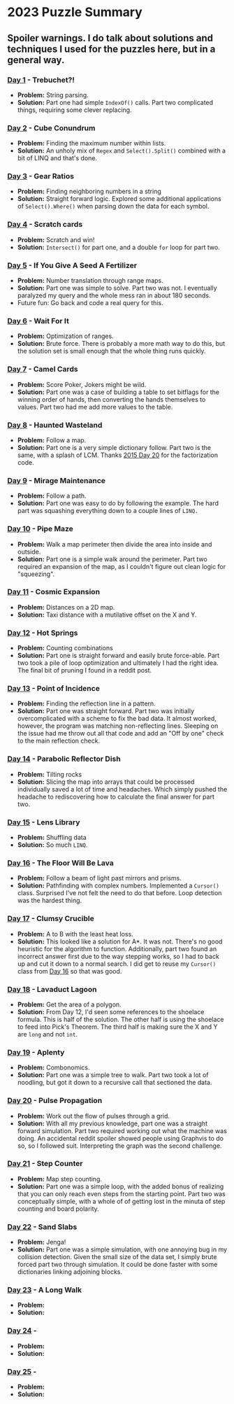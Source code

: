# 2023 Puzzle Summary 
## Spoiler warnings. I do talk about solutions and techniques I used for the puzzles here, but in a general way.

### [Day 1](Day%2001) - Trebuchet?!
- **Problem:** String parsing. 
- **Solution:** Part one had simple `IndexOf()` calls. Part two complicated things, requiring some clever replacing.

### [Day 2](Day%2002) - Cube Conundrum
- **Problem:** Finding the maximum number within lists.
- **Solution:** An unholy mix of `Regex` and `Select().Split()` combined with a bit of LINQ and that's done.

### [Day 3](Day%2003) - Gear Ratios
- **Problem:** Finding neighboring numbers in a string
- **Solution:** Straight forward logic. Explored some additional applications of `Select().Where()` when parsing down the data for each symbol.

### [Day 4](Day%2004) - Scratch cards 
- **Problem:**  Scratch and win!
- **Solution:** `Intersect()` for part one, and a double `for` loop for part two.

### [Day 5](Day%2005) - If You Give A Seed A Fertilizer
- **Problem:** Number translation through range maps. 
- **Solution:** Part one was simple to solve. Part two was not. I eventually paralyzed my query and the whole mess ran in about 180 seconds.
- Future fun: Go back and code a real query for this.

### [Day 6](Day%2006) - Wait For It
- **Problem:** Optimization of ranges.
- **Solution:** Brute force. There is probably a more math way to do this, but the solution set is small enough that the whole thing runs quickly.

### [Day 7](Day%2007) - Camel Cards
- **Problem:** Score Poker, Jokers might be wild.
- **Solution:** Part one was a case of building a table to set bitflags for the winning order of hands, then converting the hands themselves to values. Part two had me add more values to the table.

### [Day 8](Day%2008) - Haunted Wasteland
- **Problem:** Follow a map.
- **Solution:** Part one is a very simple dictionary follow. Part two is the same, with a splash of LCM. Thanks [2015 Day 20](../2015/Day%2020) for the factorization code.

### [Day 9](Day%2009) - Mirage Maintenance
- **Problem:** Follow a path.
- **Solution:** Part one was easy to do by following the example. The hard part was squashing everything down to a couple lines of `LINQ.`

### [Day 10](Day%2010) - Pipe Maze
- **Problem:** Walk a map perimeter then divide the area into inside and outside.
- **Solution:** Part one is a simple walk around the perimeter. Part two required an expansion of the map, as I couldn't figure out clean logic for "squeezing".

### [Day 11](Day%2011) - Cosmic Expansion
- **Problem:** Distances on a 2D map. 
- **Solution:** Taxi distance with a mutilative offset on the X and Y.

### [Day 12](Day%2012) - Hot Springs
- **Problem:** Counting combinations
- **Solution:** Part one is straight forward and easily brute force-able. Part two took a pile of loop optimization and ultimately I had the right idea. The final bit of pruning I found in a reddit post.

### [Day 13](Day%2013) - Point of Incidence
- **Problem:** Finding the reflection line in a pattern.
- **Solution:** Part one was straight forward. Part two was initially overcomplicated with a scheme to fix the bad data. It almost worked, however, the program was matching non-reflecting lines. Sleeping on the issue had me throw out all that code and add an "Off by one" check to the main reflection check.

### [Day 14](Day%2014) - Parabolic Reflector Dish
- **Problem:** Tilting rocks
- **Solution:** Slicing the map into arrays that could be processed individually saved a lot of time and headaches. Which simply pushed the headache to rediscovering how to calculate the final answer for part two.

### [Day 15](Day%2015) - Lens Library
- **Problem:** Shuffling data
- **Solution:** So much `LINQ`.

### [Day 16](Day%2016) - The Floor Will Be Lava
- **Problem:** Follow a beam of light past mirrors and prisms. 
- **Solution:** Pathfinding with complex numbers. Implemented a `Cursor()` class. Surprised I've not felt the need to do that before. Loop detection was the hardest thing.

### [Day 17](Day%2017) - Clumsy Crucible
- **Problem:** A to B with the least heat loss.
- **Solution:** This looked like a solution for A*. It was not. There's no good heuristic for the algorithm to function. Additionally, part two found an incorrect answer first due to the way stepping works, so I had to back up and cut it down to a normal search. I did get to reuse my `Cursor()` class from [Day 16](Day%2016) so that was good.

### [Day 18](Day%2018) - Lavaduct Lagoon
- **Problem:** Get the area of a polygon. 
- **Solution:** From Day 12, I'd seen some references to the shoelace formula. This is half of the solution. The other half is using the shoelace to feed into Pick's Theorem. The third half is making sure the X and Y are `long` and not `int`. 

### [Day 19](Day%2019) - Aplenty
- **Problem:** Combonomics.
- **Solution:** Part one was a simple tree to walk. Part two took a lot of noodling, but got it down to a recursive call that sectioned the data.

### [Day 20](Day%2020) - Pulse Propagation
- **Problem:** Work out the flow of pulses through a grid. 
- **Solution:** With all my previous knowledge, part one was a straight forward simulation. Part two required working out what the machine was doing. An accidental reddit spoiler showed people using Graphvis to do so, so I followed suit. Interpreting the graph was the second challenge.

### [Day 21](Day%2021) - Step Counter
- **Problem:** Map step counting.
- **Solution:** Part one was a simple loop, with the added bonus of realizing that you can only reach even steps from the starting point. Part two was conceptually simple, with a whole of of getting lost in the minuta of step counting and board polarity.

### [Day 22](Day%2022) - Sand Slabs
- **Problem:** Jenga!
- **Solution:** Part one was a simple simulation, with one annoying bug in my collision detection. Given the small size of the data set, I simply brute forced part two through simulation. It could be done faster with some dictionaries linking adjoining blocks.

### [Day 23](Day%2023) - A Long Walk
- **Problem:** 
- **Solution:**

### [Day 24](Day%2024) -
- **Problem:**
- **Solution:**

### [Day 25](Day%2025) -
- **Problem:**
- **Solution:**
